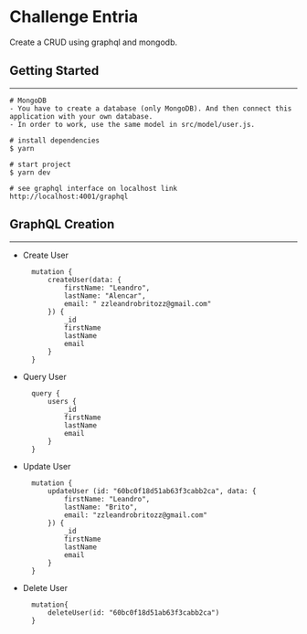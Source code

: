 # Challenge Entria

Create a CRUD using graphql and mongodb.

## Getting Started

---

    # MongoDB
    - You have to create a database (only MongoDB). And then connect this application with your own database.
    - In order to work, use the same model in src/model/user.js.

    # install dependencies
    $ yarn

    # start project
    $ yarn dev

    # see graphql interface on localhost link
    http://localhost:4001/graphql

## GraphQL Creation

---

- Create User

        mutation {
            createUser(data: {
                firstName: "Leandro",
                lastName: "Alencar",
                email: " zzleandrobritozz@gmail.com"
            }) {
                _id
                firstName
                lastName
                email
            }
        }

- Query User

        query {
            users {
                _id
                firstName
                lastName
                email
            }
        }

- Update User

        mutation {
            updateUser (id: "60bc0f18d51ab63f3cabb2ca", data: {
                firstName: "Leandro",
                lastName: "Brito",
                email: "zzleandrobritozz@gmail.com"
            }) {
                _id
                firstName
                lastName
                email
            }
        }

- Delete User

        mutation{
            deleteUser(id: "60bc0f18d51ab63f3cabb2ca")
        }

